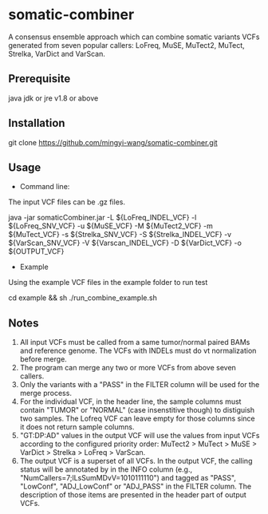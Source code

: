 # somatic-combiner
A consensus ensemble approach which can combine somatic variants VCFs generated from seven popular callers: LoFreq, MuSE, MuTect2, MuTect, Strelka, VarDict and VarScan.

## Prerequisite
java jdk or jre v1.8 or above

## Installation
git clone https://github.com/mingyi-wang/somatic-combiner.git

## Usage
- Command line:

The input VCF files can be .gz files.

java -jar somaticCombiner.jar -L ${LoFreq_INDEL_VCF} -l ${LoFreq_SNV_VCF} -u ${MuSE_VCF} -M ${MuTect2_VCF} -m ${MuTect_VCF} -s ${Strelka_SNV_VCF} -S ${Strelka_INDEL_VCF} -v ${VarScan_SNV_VCF} -V ${Varscan_INDEL_VCF} -D ${VarDict_VCF} -o ${OUTPUT_VCF}

- Example

Using the example VCF files in the example folder to run test

cd example && sh ./run_combine_example.sh

## Notes
1. All input VCFs must be called from a same tumor/normal paired BAMs and reference genome. The VCFs with INDELs must do vt normalization before merge.
2. The program can merge any two or more VCFs from above seven callers.
3. Only the variants with a "PASS" in the FILTER column will be used for the merge process.
4. For the individual VCF, in the header line, the sample columns must contain "TUMOR" or "NORMAL" (case insenstitive though) to distiguish two samples. The Lofreq VCF can leave empty for those columns since it does not return sample columns.
5. "GT:DP:AD" values in the output VCF will use the values from input VCFs according to the configured priority order: MuTect2 > MuTect > MuSE > VarDict > Strelka > LoFreq > VarScan.
6. The output VCF is a superset of all VCFs. In the output VCF, the calling status will be annotated by in the INFO column (e.g., "NumCallers=7;lLsSumMDvV=1010111110") and tagged as "PASS", "LowConf", "ADJ_LowConf" or "ADJ_PASS" in the FILTER column. The description of those items are presented in the header part of output VCFs.
